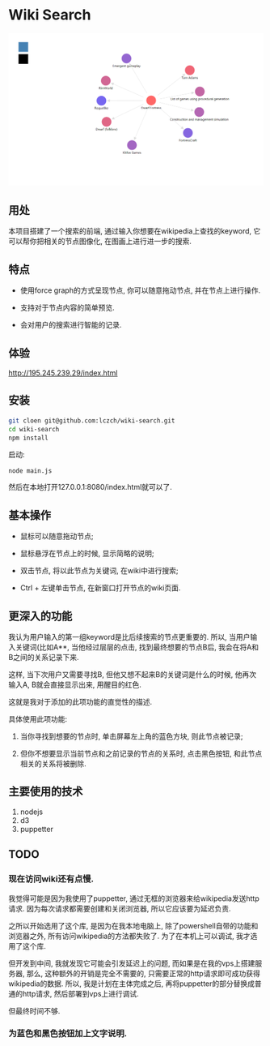 # Wiki Search

![image](https://github.com/lczch/wiki-search/blob/master/resources/img/ScreenClip.png)

## 用处
  本项目搭建了一个搜索的前端, 通过输入你想要在wikipedia上查找的keyword, 它可以帮你把相关的节点图像化, 在图画上进行进一步的搜索.

## 特点
- 使用force graph的方式呈现节点, 你可以随意拖动节点, 并在节点上进行操作.

- 支持对于节点内容的简单预览.

- 会对用户的搜索进行智能的记录.

## 体验
http://195.245.239.29/index.html

## 安装
``` sh
git cloen git@github.com:lczch/wiki-search.git
cd wiki-search
npm install
```
启动:
``` sh
node main.js
```
然后在本地打开127.0.0.1:8080/index.html就可以了.

## 基本操作
- 鼠标可以随意拖动节点;

- 鼠标悬浮在节点上的时候, 显示简略的说明;

- 双击节点, 将以此节点为关键词, 在wiki中进行搜索;

- Ctrl + 左键单击节点, 在新窗口打开节点的wiki页面.

## 更深入的功能
我认为用户输入的第一组keyword是比后续搜索的节点更重要的.
所以, 当用户输入关键词(比如A**, 当他经过层层的点击, 找到最终想要的节点B后, 我会在将A和B之间的关系记录下来.

这样, 当下次用户又需要寻找B, 但他又想不起来B的关键词是什么的时候, 他再次输入A, B就会直接显示出来, 用醒目的红色.

这就是我对于添加的此项功能的直觉性的描述.

具体使用此项功能:

1. 当你寻找到想要的节点时, 单击屏幕左上角的蓝色方块, 则此节点被记录;

2. 但你不想要显示当前节点和之前记录的节点的关系时, 点击黑色按钮, 和此节点相关的关系将被删除.

## 主要使用的技术
1. nodejs
2. d3
3. puppetter

## TODO
### 现在访问wiki还有点慢.
我觉得可能是因为我使用了puppetter, 通过无框的浏览器来给wikipedia发送http请求.
因为每次请求都需要创建和关闭浏览器, 所以它应该要为延迟负责.

之所以开始选用了这个库, 是因为在我本地电脑上, 除了powershell自带的功能和浏览器之外, 所有访问wikipedia的方法都失败了.
为了在本机上可以调试, 我才选用了这个库.

但开发到中间, 我就发现它可能会引发延迟上的问题, 而如果是在我的vps上搭建服务器, 那么, 这种额外的开销是完全不需要的, 只需要正常的http请求即可成功获得wikipedia的数据.
所以, 我是计划在主体完成之后, 再将puppetter的部分替换成普通的http请求, 然后部署到vps上进行调试.

但最终时间不够. 

### 为蓝色和黑色按钮加上文字说明. 

